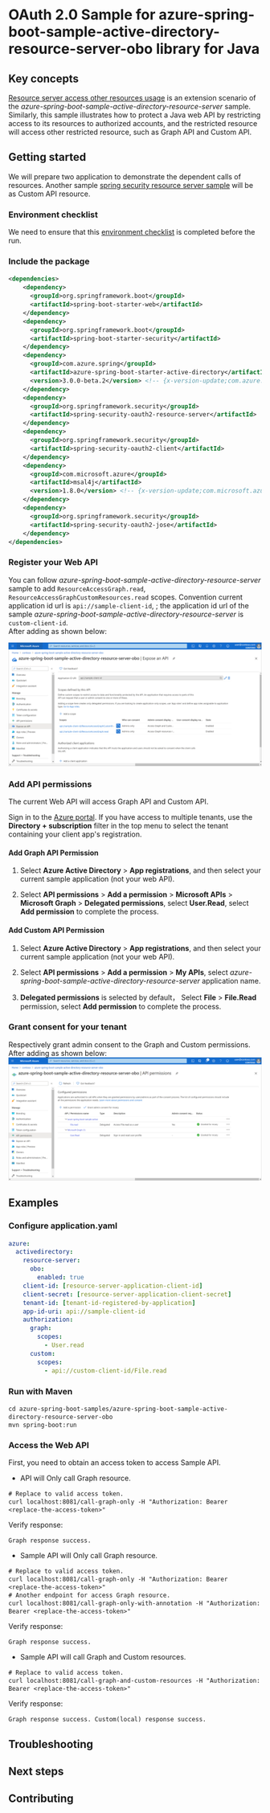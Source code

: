 # OAuth 2.0 Sample for azure-spring-boot-sample-active-directory-resource-server-obo library for Java

## Key concepts
[Resource server access other resources usage][resource-server-access-other-resources-usage] is an extension scenario of the *azure-spring-boot-sample-active-directory-resource-server* sample. Similarly, this sample illustrates how to protect a Java web API by restricting access to its resources to authorized accounts, and the restricted resource will access other restricted resource, such as Graph API and Custom API.


## Getting started
We will prepare two application to demonstrate the dependent calls of resources.
Another sample [spring security resource server sample][azure-spring-boot-sample-active-directory-resource-server] will be as Custom API resource.

### Environment checklist
We need to ensure that this [environment checklist][ready-to-run-checklist] is completed before the run.

### Include the package

```xml
<dependencies>
    <dependency>
      <groupId>org.springframework.boot</groupId>
      <artifactId>spring-boot-starter-web</artifactId>
    </dependency>
    <dependency>
      <groupId>org.springframework.boot</groupId>
      <artifactId>spring-boot-starter-security</artifactId>
    </dependency>
    <dependency>
      <groupId>com.azure.spring</groupId>
      <artifactId>azure-spring-boot-starter-active-directory</artifactId>
      <version>3.0.0-beta.2</version> <!-- {x-version-update;com.azure.spring:azure-spring-boot-starter-active-directory;current} -->
    </dependency>
    <dependency>
      <groupId>org.springframework.security</groupId>
      <artifactId>spring-security-oauth2-resource-server</artifactId>
    </dependency>
    <dependency>
      <groupId>org.springframework.security</groupId>
      <artifactId>spring-security-oauth2-client</artifactId>
    </dependency>
    <dependency>
      <groupId>com.microsoft.azure</groupId>
      <artifactId>msal4j</artifactId>
      <version>1.8.0</version> <!-- {x-version-update;com.microsoft.azure:msal4j;external_dependency} -->
    </dependency>
    <dependency>
      <groupId>org.springframework.security</groupId>
      <artifactId>spring-security-oauth2-jose</artifactId>
    </dependency>
</dependencies>
```

### Register your Web API
You can follow *azure-spring-boot-sample-active-directory-resource-server* sample to add `ResourceAccessGraph.read`, `ResourceAccessGraphCustomResources.read` scopes. 
Convention current application id url is `api://sample-client-id`, ; the application id url of the sample *azure-spring-boot-sample-active-directory-resource-server* is `custom-client-id`.  
After adding as shown below:

   ![API Permissions](resource/resource-server-obo-add-scope.png)

### Add API permissions
The current Web API will access Graph API and Custom API. 

Sign in to the [Azure portal][azure-portal]. If you have access to multiple tenants, use the **Directory + subscription** filter  in the top menu to select the tenant containing your client app's registration.

#### Add Graph API Permission
1. Select **Azure Active Directory** > **App registrations**, and then select your current sample application (not your web API).

2. Select **API permissions** > **Add a permission** > **Microsoft APIs** > **Microsoft Graph** > **Delegated permissions**, select **User.Read**, select **Add permission** to complete the process.

#### Add Custom API Permission

1. Select **Azure Active Directory** > **App registrations**, and then select your current sample application (not your web API).

2. Select **API permissions** > **Add a permission** > **My APIs**, select *azure-spring-boot-sample-active-directory-resource-server* application name.

3. **Delegated permissions** is selected by default， Select **File** > **File.Read** permission, select **Add permission** to complete the process.

### Grant consent for your tenant
Respectively grant admin consent to the Graph and Custom permissions. After adding as shown below:
   ![API Permissions](resource/resource-server-obo-add-permissions.png)

## Examples

### Configure application.yaml

```yaml
azure:
  activedirectory:
    resource-server:
      obo:
        enabled: true
    client-id: [resource-server-application-client-id]
    client-secret: [resource-server-application-client-secret]
    tenant-id: [tenant-id-registered-by-application]
    app-id-uri: api://sample-client-id
    authorization:
      graph:
        scopes:
          - User.read
      custom:
        scopes:
          - api://custom-client-id/File.read
```

### Run with Maven 

```shell
cd azure-spring-boot-samples/azure-spring-boot-sample-active-directory-resource-server-obo
mvn spring-boot:run
```

### Access the Web API
First, you need to obtain an access token to access Sample API.
- API will Only call Graph resource. 
```shell script
# Replace to valid access token.
curl localhost:8081/call-graph-only -H "Authorization: Bearer <replace-the-access-token>"
```
Verify response:
```text
Graph response success.
```

- Sample API will Only call Graph resource. 

```shell script
# Replace to valid access token.
curl localhost:8081/call-graph-only -H "Authorization: Bearer <replace-the-access-token>"
# Another endpoint for access Graph resource.
curl localhost:8081/call-graph-only-with-annotation -H "Authorization: Bearer <replace-the-access-token>"
```

Verify response:
```text
Graph response success.
```

- Sample API will call Graph and Custom resources. 

```shell script
# Replace to valid access token.
curl localhost:8081/call-graph-and-custom-resources -H "Authorization: Bearer <replace-the-access-token>"
```

Verify response:
```text
Graph response success. Custom(local) response success.
```

## Troubleshooting

## Next steps
## Contributing

<!-- LINKS -->
[azure-portal]: https://portal.azure.com/
[ready-to-run-checklist]: https://github.com/Azure/azure-sdk-for-java/blob/master/sdk/spring/azure-spring-boot-samples/README.md#ready-to-run-checklist
[resource-server-access-other-resources-usage]: https://github.com/Azure/azure-sdk-for-java/tree/master/sdk/spring/azure-spring-boot-starter-active-directory#resource-server-access-other-resources-usage
[azure-spring-boot-sample-active-directory-resource-server]: https://github.com/Azure/azure-sdk-for-java/tree/master/sdk/spring/azure-spring-boot-samples/azure-spring-boot-sample-active-directory-resource-server